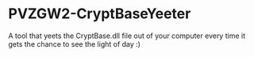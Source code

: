 # PVZGW2-CryptBaseYeeter
A tool that yeets the CryptBase.dll file out of your computer every time it gets the chance to see the light of day :)
